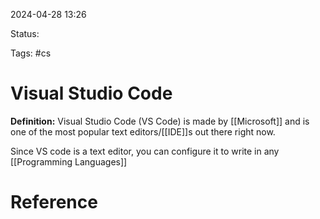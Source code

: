 2024-04-28 13:26

Status: 

Tags: #cs 

# Visual Studio Code

**Definition:** Visual Studio Code (VS Code) is made by [[Microsoft]] and is one of the most popular text editors/[[IDE]]s out there right now.

Since VS code is a text editor, you can configure it to write in any [[Programming Languages]]

# Reference

